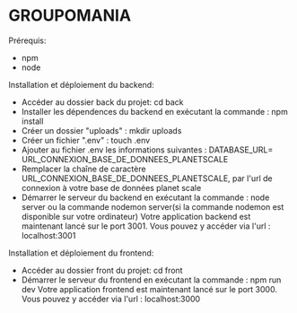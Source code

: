 # GROUPOMANIA
Prérequis:
- npm 
- node

Installation et déploiement du backend:
- Accéder au dossier back du projet: cd back
- Installer les dépendences du backend en exécutant la commande : npm install
- Créer un dossier "uploads" : mkdir uploads
- Créer un fichier ".env" : touch .env
- Ajouter au fichier .env les informations suivantes : DATABASE_URL= URL_CONNEXION_BASE_DE_DONNEES_PLANETSCALE
- Remplacer la chaîne de caractère URL_CONNEXION_BASE_DE_DONNEES_PLANETSCALE, par l'url de connexion à votre base de données planet scale
- Démarrer le serveur du backend en exécutant la commande : node server ou la commande nodemon server(si la commande nodemon est disponible sur votre ordinateur) 
Votre application backend est maintenant lancé sur le port 3001. Vous pouvez y accéder via l'url : localhost:3001

Installation et déploiement du frontend: 
- Accéder au dossier front du projet: cd front
- Démarrer le serveur du frontend en exécutant la commande : npm run dev
Votre application frontend est maintenant lancé sur le port 3000. Vous pouvez y accéder via l'url : localhost:3000

